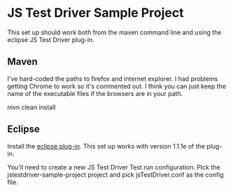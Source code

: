 JS Test Driver Sample Project
=============================

This set up should work both from the maven command line and using the eclipse
JS Test Driver plug-in.

Maven
-----

I've hard-coded the paths to firefox and internet explorer. I had problems getting Chrome to work
so it's commented out. I think you can just keep the name of the executable files if the browsers are
in your path.

mvn clean install

Eclipse
-------

Install the [eclipse plug-in](http://code.google.com/p/js-test-driver/wiki/UsingTheEclipsePlugin).
This set up works with version 1.1.1e of the plug-in.

You'll need to create a new JS Test Driver Test run configuration. Pick the jstestdriver-sample-project
project and pick jsTestDriver.conf as the config file.
